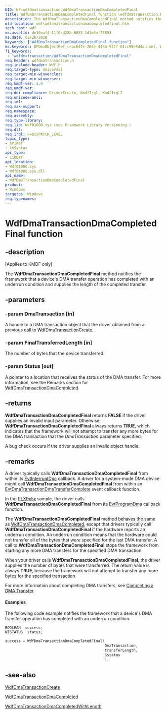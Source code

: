 ```yaml
---
UID: NF:wdfdmatransaction.WdfDmaTransactionDmaCompletedFinal
title: WdfDmaTransactionDmaCompletedFinal function (wdfdmatransaction.h)
description: The WdfDmaTransactionDmaCompletedFinal method notifies the framework that a device's DMA transfer operation has completed with an underrun condition and supplies the length of the completed transfer.
old-location: wdf\wdfdmatransactiondmacompletedfinal.htm
tech.root: wdf
ms.assetid: de16eaf4-11f0-428b-8833-1d1e6ef78853
ms.date: 02/26/2018
keywords: ["WdfDmaTransactionDmaCompletedFinal function"]
ms.keywords: DFDmaObjectRef_ceac647e-264e-416b-947f-61cc95e6d4ab.xml, WdfDmaTransactionDmaCompletedFinal, WdfDmaTransactionDmaCompletedFinal method, kmdf.wdfdmatransactiondmacompletedfinal, wdf.wdfdmatransactiondmacompletedfinal, wdfdmatransaction/WdfDmaTransactionDmaCompletedFinal
f1_keywords:
 - "wdfdmatransaction/WdfDmaTransactionDmaCompletedFinal"
req.header: wdfdmatransaction.h
req.include-header: Wdf.h
req.target-type: Universal
req.target-min-winverclnt: 
req.target-min-winversvr: 
req.kmdf-ver: 1.0
req.umdf-ver: 
req.ddi-compliance: DriverCreate, KmdfIrql, KmdfIrql2
req.unicode-ansi: 
req.idl: 
req.max-support: 
req.namespace: 
req.assembly: 
req.type-library: 
req.lib: Wdf01000.sys (see Framework Library Versioning.)
req.dll: 
req.irql: <=DISPATCH_LEVEL
topic_type:
- APIRef
- kbSyntax
api_type:
- LibDef
api_location:
- Wdf01000.sys
- Wdf01000.sys.dll
api_name:
- WdfDmaTransactionDmaCompletedFinal
product:
- Windows
targetos: Windows
req.typenames: 
---
```


# WdfDmaTransactionDmaCompletedFinal function


## -description


<p class="CCE_Message">[Applies to KMDF only]</p>

The <b>WdfDmaTransactionDmaCompletedFinal</b> method notifies the framework that a device's DMA transfer operation has completed with an underrun condition and supplies the length of the completed transfer. 


## -parameters




### -param DmaTransaction [in]

A handle to a DMA transaction object that the driver obtained from a previous call to <a href="https://docs.microsoft.com/windows-hardware/drivers/ddi/wdfdmatransaction/nf-wdfdmatransaction-wdfdmatransactioncreate">WdfDmaTransactionCreate</a>.


### -param FinalTransferredLength [in]

The number of bytes that the device transferred.


### -param Status [out]

A pointer to a location that receives the status of the DMA transfer. For more information, see the Remarks section for <a href="https://docs.microsoft.com/windows-hardware/drivers/ddi/wdfdmatransaction/nf-wdfdmatransaction-wdfdmatransactiondmacompleted">WdfDmaTransactionDmaCompleted</a>.


## -returns



<b>WdfDmaTransactionDmaCompletedFinal</b> returns <b>FALSE</b> if the driver supplies an invalid input parameter. Otherwise, <b>WdfDmaTransactionDmaCompletedFinal</b> always returns <b>TRUE</b>, which indicates that the framework will not attempt to transfer any more bytes for the DMA transaction that the <i>DmaTransaction</i> parameter specified. 

A bug check occurs if the driver supplies an invalid object handle.






## -remarks



A driver typically calls <b>WdfDmaTransactionDmaCompletedFinal</b> from within its <a href="https://docs.microsoft.com/windows-hardware/drivers/ddi/wdfinterrupt/nc-wdfinterrupt-evt_wdf_interrupt_dpc">EvtInterruptDpc</a> callback. A driver for a system-mode DMA device might call <b>WdfDmaTransactionDmaCompletedFinal</b> from within an <a href="https://docs.microsoft.com/windows-hardware/drivers/ddi/wdfdmatransaction/nc-wdfdmatransaction-evt_wdf_dma_transaction_dma_transfer_complete">EvtDmaTransactionDmaTransferComplete</a> event callback function.

In the  <a href="https://go.microsoft.com/fwlink/p/?linkid=256157">PLX9x5x</a> sample, the driver calls  <b>WdfDmaTransactionDmaCompletedFinal</b> from its <a href="https://docs.microsoft.com/windows-hardware/drivers/ddi/wdfdmatransaction/nc-wdfdmatransaction-evt_wdf_program_dma">EvtProgramDma</a> callback function.

The <b>WdfDmaTransactionDmaCompletedFinal</b> method behaves the same as <a href="https://docs.microsoft.com/windows-hardware/drivers/ddi/wdfdmatransaction/nf-wdfdmatransaction-wdfdmatransactiondmacompleted">WdfDmaTransactionDmaCompleted</a>, except that drivers typically call <b>WdfDmaTransactionDmaCompletedFinal</b> if the hardware reports an underrun condition. An underrun condition means that the hardware could not transfer all of the bytes that were specified for the last DMA transfer. A call to <b>WdfDmaTransactionDmaCompletedFinal</b> stops the framework from starting any more DMA transfers for the specified DMA transaction.

When your driver calls <b>WdfDmaTransactionDmaCompletedFinal</b>, the driver supplies the number of bytes that were transferred. The return value is always <b>TRUE</b>, because the framework will not attempt to transfer any more bytes for the specified transaction. 

For more information about completing DMA transfers, see <a href="https://docs.microsoft.com/windows-hardware/drivers/wdf/completing-a-dma-transfer">Completing a DMA Transfer</a>. 


#### Examples

The following code example notifies the framework that a device's DMA transfer operation has completed with an underrun condition.

```cpp
BOOLEAN  success;
NTSTATUS  status;

success = WdfDmaTransactionDmaCompletedFinal(
                                             DmaTransaction,
                                             transferLength,
                                             &status
                                             );
```



## -see-also




<a href="https://docs.microsoft.com/windows-hardware/drivers/ddi/wdfdmatransaction/nf-wdfdmatransaction-wdfdmatransactioncreate">WdfDmaTransactionCreate</a>



<a href="https://docs.microsoft.com/windows-hardware/drivers/ddi/wdfdmatransaction/nf-wdfdmatransaction-wdfdmatransactiondmacompleted">WdfDmaTransactionDmaCompleted</a>



<a href="https://docs.microsoft.com/windows-hardware/drivers/ddi/wdfdmatransaction/nf-wdfdmatransaction-wdfdmatransactiondmacompletedwithlength">WdfDmaTransactionDmaCompletedWithLength</a>
 

 

